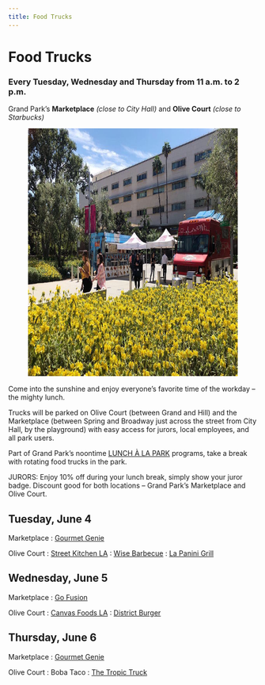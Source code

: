 ```yaml
---
title: Food Trucks
---
```


# Food Trucks

### Every Tuesday, Wednesday and Thursday from <time datetime="11:00">11 a.m.</time> to <time datetime="14:00">2 p.m.</time>

Grand Park’s **Marketplace** _(close to City Hall)_ and **Olive Court** _(close to Starbucks)_

<figure>
  <img src="/uploads/food-truck.jpg" alt="Food Truck" height="500" />
</figure>

Come into the sunshine and enjoy everyone’s favorite time of the workday – the mighty lunch.

Trucks will be parked on Olive Court (between Grand and Hill) and the Marketplace (between Spring and Broadway just across the street from City Hall, by the playground) with easy access for jurors, local employees, and all park users.

Part of Grand Park’s noontime [LUNCH À LA PARK](/lunch/) programs, take a break with rotating food trucks in the park.

JURORS: Enjoy 10% off during your lunch break, simply show your juror badge. Discount good for both locations – Grand Park’s Marketplace and Olive Court.

<div markdown="1">

## Tuesday, June 4

Marketplace
: [Gourmet Genie](http://www.gourmetgenietogo.com/)

Olive Court
: [Street Kitchen LA](http://www.streetkitchenla.com/)
: [Wise Barbecue](https://wisebarbecue.com/)
: [La Panini Grill](http://www.lapaninigrill.com/)

<!--

: [Angry Pig](https://www.yelp.com/biz/angry-pig-los-angeles)

-->

</div>

<div markdown="1">

## Wednesday, June 5

Marketplace
: [Go Fusion](https://www.facebook.com/Go-Fusion-N-Grill-872969412717755/)

<!--

: [Chanchos](http://www.chanchostacos.com/menu/main-dishes.htm)

-->

Olive Court
: [Canvas Foods LA](https://www.canvasfoodsla.com/)
: [District Burger](https://www.facebook.com/districtburgerla/)

</div>

<div markdown="1">

## Thursday, June 6

Marketplace
: [Gourmet Genie](http://www.gourmetgenietogo.com/)

Olive Court
: Boba Taco
: [The Tropic Truck](http://www.thetropictruck.com/)

</div>

